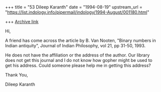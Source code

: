 +++
title = "53 Dileep Karanth"
date = "1994-08-19"
upstream_url = "https://list.indology.info/pipermail/indology/1994-August/001180.html"

+++
[Archive link](https://list.indology.info/pipermail/indology/1994-August/001180.html)


Hi,

A friend has come across the article by 
B. Van Nooten, "Binary numbers in Indian antiquity", Journal of Indian
Philosophy, vol 21, pp 31-50, 1993.

He does not have the affiliation or the address
of the author. Our library does not get this journal and I do not
know how gopher might be used to get his address. Could someone please
help me in getting this address? 

Thank You,

Dileep Karanth





